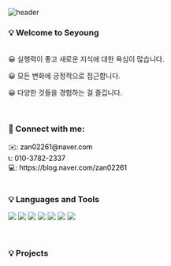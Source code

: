 ![header](https://capsule-render.vercel.app/api?type=waving&color=black&height=100&section=header&text=Kimseyoung&fontSize=50)


### 💡 Welcome to Seyoung

<br>
😀 실행력이 좋고 새로운 지식에 대한 욕심이 많습니다.

😀 모든 변화에 긍정적으로 접근합니다.

😀 다양한 것들을 경험하는 걸 즐깁니다.

<br>

### 📱 Connect with me:
<div style="color: black;">
    ✉️: zan02261@naver.com <br>
    📞: 010-3782-2337 <br>
    💻: <a href="https://blog.naver.com/zan02261" style="text-decoration: none; color: black;"> https://blog.naver.com/zan02261 </a>
</div>

<br/>

### 💡 Languages and Tools

<img src="https://img.shields.io/badge/Java-61DAFB?style=flat-square&logo=Java&logoColor=white"/></t>
<img src="https://img.shields.io/badge/Spring-6DB33F?style=flat-square&logo=Spring&logoColor=white"/>
<img src="https://img.shields.io/badge/oracle-F80000?style=flat-square&logo=oracle&logoColor=white"/>
<img src="https://img.shields.io/badge/CSS3-1572B6?style=flat-square&logo=CSS3&logoColor=white"/> 
<img src="https://img.shields.io/badge/HTML5-E34F26?style=flat-square&logo=HTML5&logoColor=white"/> 
<img src="https://img.shields.io/badge/Tomcat-F8DC75?style=flat-square&logo=Tomcat&logoColor=white"/>
<img src="https://img.shields.io/badge/Mybatis-363636?style=flat-square&logo=Mybatis&logoColor=white"/>

<br />

### 💡 Projects



<br />
